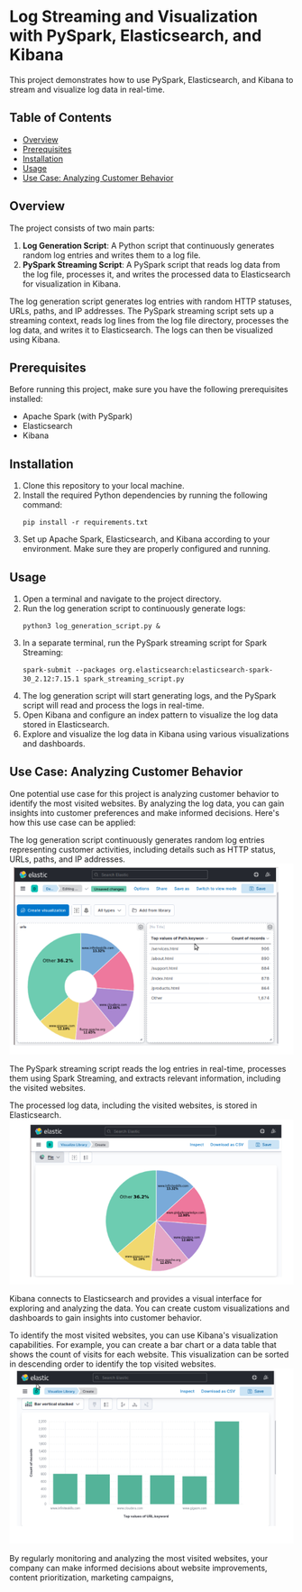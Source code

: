 
# Log Streaming and Visualization with PySpark, Elasticsearch, and Kibana

This project demonstrates how to use PySpark, Elasticsearch, and Kibana to stream and visualize log data in real-time.

## Table of Contents
- [Overview](#overview)
- [Prerequisites](#prerequisites)
- [Installation](#installation)
- [Usage](#usage)
- [Use Case: Analyzing Customer Behavior](#usecase)


## Overview
The project consists of two main parts:
1. **Log Generation Script**: A Python script that continuously generates random log entries and writes them to a log file.
2. **PySpark Streaming Script**: A PySpark script that reads log data from the log file, processes it, and writes the processed data to Elasticsearch for visualization in Kibana.

The log generation script generates log entries with random HTTP statuses, URLs, paths, and IP addresses. The PySpark streaming script sets up a streaming context, reads log lines from the log file directory, processes the log data, and writes it to Elasticsearch. The logs can then be visualized using Kibana.

## Prerequisites
Before running this project, make sure you have the following prerequisites installed:
- Apache Spark (with PySpark)
- Elasticsearch
- Kibana

## Installation
1. Clone this repository to your local machine.
2. Install the required Python dependencies by running the following command:
   ```
   pip install -r requirements.txt
   ```
3. Set up Apache Spark, Elasticsearch, and Kibana according to your environment. Make sure they are properly configured and running.

## Usage
1. Open a terminal and navigate to the project directory.
2. Run the log generation script to continuously generate logs:
   ```
   python3 log_generation_script.py &
   ```
3. In a separate terminal, run the PySpark streaming script for Spark Streaming:
   ```
   spark-submit --packages org.elasticsearch:elasticsearch-spark-30_2.12:7.15.1 spark_streaming_script.py
   ```
4. The log generation script will start generating logs, and the PySpark script will read and process the logs in real-time.
5. Open Kibana and configure an index pattern to visualize the log data stored in Elasticsearch.
6. Explore and visualize the log data in Kibana using various visualizations and dashboards.


## Use Case: Analyzing Customer Behavior
One potential use case for this project is analyzing customer behavior to identify the most visited websites. By analyzing the log data, you can gain insights into customer preferences and make informed decisions. Here's how this use case can be applied:

The log generation script continuously generates random log entries representing customer activities, including details such as HTTP status, URLs, paths, and IP addresses.
![Alt Text](viz.png)

The PySpark streaming script reads the log entries in real-time, processes them using Spark Streaming, and extracts relevant information, including the visited websites.

The processed log data, including the visited websites, is stored in Elasticsearch.
![Alt Text](viz2.png)

Kibana connects to Elasticsearch and provides a visual interface for exploring and analyzing the data. You can create custom visualizations and dashboards to gain insights into customer behavior.

To identify the most visited websites, you can use Kibana's visualization capabilities. For example, you can create a bar chart or a data table that shows the count of visits for each website. This visualization can be sorted in descending order to identify the top visited websites.
![Alt Text](visualisation.png)

By regularly monitoring and analyzing the most visited websites, your company can make informed decisions about website improvements, content prioritization, marketing campaigns,

